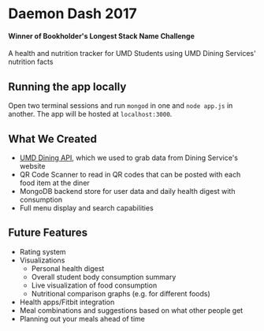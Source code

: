 # Daemon Dash 2017
#### Winner of Bookholder's Longest Stack Name Challenge
A health and nutrition tracker for UMD Students using UMD Dining Services' nutrition facts


## Running the app locally
Open two terminal sessions and run `mongod` in one and `node app.js` in another. The app will be hosted at `localhost:3000`.


## What We Created
- [UMD Dining API](http://github.com/nickpesce/umdDiningApi), which we used to grab data from Dining Service's website
- QR Code Scanner to read in QR codes that can be posted with each food item at the diner
- MongoDB backend store for user data and daily health digest with consumption
- Full menu display and search capabilities


## Future Features
- Rating system
- Visualizations
  - Personal health digest
  - Overall student body consumption summary
  - Live visualization of food consumption
  - Nutritional comparison graphs (e.g. for different foods)
- Health apps/Fitbit integration
- Meal combinations and suggestions based on what other people get
- Planning out your meals ahead of time
